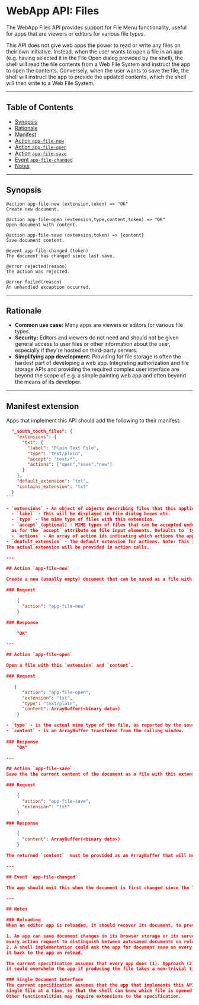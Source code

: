 # WebApp API: Files

The WebApp Files API provides support for File Menu functionality, useful for apps that are viewers or editors for various file types.

This API does not give web apps the power to read or write any files on their own initiative. Instead, when the user
wants to open a file in an app (e.g. having selected it in the File Open dialog provided by the shell), the shell will 
read the file contents from a Web File System and instruct the app to open the contents. Conversely, when the user wants
to save the file, the shell will instruct the app to provide the updated contents, which the shell will then write
to a Web File System.

---

## Table of Contents
+ [Synopsis](#Synopsis)
+ [Rationale](#rationale)
+ [Manifest](#manifest)
+ [Action `app-file-new`](#action-app-file-new)
+ [Action `app-file-open`](#action-app-file-open)
+ [Action `app-file-save`](#action-app-file-save)
+ [Event `app-file-changed`](#event-app-file-save)
+ [Notes](#notes)

---

## Synopsis

    @action app-file-new (extension,token) => "OK"
    Create new document.

    @action app-file-open (extension,type,content,token) => "OK"
    Open document with content.

    @action app-file-save (extension,token) => {content}
    Save document content.
    
    @event app-file-changed (token)
    The document has changed since last save.

    @error rejected(reason)
    The action was rejected.
    
    @error failed(reason)
    An unhandled exception occurred.

---

## Rationale
- __Common use case:__ Many apps are viewers or editors for various file types.
- __Security:__ Editors and viewers do not need and should not be given general access to user files or
other information about the user, especially if they're hosted on third-party servers.
- __Simplifying app development:__ Providing for file storage is often the hardest part of developing a web app.
Integrating authorization and file storage APIs and providing the required complex user interface are beyond the scope of
e.g. a simple painting web app and often beyond the means of its developer. 

---

## Manifest extension
Apps that implement this API should add the following to their manifest:

````json
  "_south_tooth_files": {
    "extensions": {
      "txt": {
        "label": "Plain Text File",
        "type": "text/plain",
        "accept": "text/*",
        "actions": ["open","save","new"]
      }
    },
    "default_extension": "txt",
    "contains_extension": "txt"
  }
```

- `extensions` - An object of objects describing files that this application can create/open and/or save, keyed by file extenstion.
  - `label` - This will be displayed in file dialog boxes etc.
  - `type` - The mime type of files with this extension.
  - `accept` (optional) - MIME types of files that can be accepted under this extension, in the same format 
  as for the `accept` attribute on file input elements. Defaults to `type`.
  - `actions` - An array of action ids indicating which actions the application can perform for this extension.
- `deafult_extension` - The default extension for actions. Note: This is only a hint for the shell. 
The actual extension will be provided in action calls.

---

## Action `app-file-new`

Create a new (usually empty) document that can be saved as a file with this `extension`.

### Request

    {
      "action": "app-file-new"
    }

### Response

    "OK"

---

## Action `app-file-open`

Open a file with this `extension` and `content`.

### Request

   {
      "action": "app-file-open",
      "extension": "txt",
      "type": "text/plain",
      "content": ArrayBuffer(<binary data>)
    }

- `type` - is the actual mime type of the file, as reported by the source file system.
- `content` - is an ArrayBuffer transfered from the calling window.
    
### Response
	"OK"

---

## Action `app-file-save`
Save the the current content of the document as a file with this extension.

### Request

    {
      "action": "app-file-save",
      "extension": "txt"
    }

### Response

    {
      "content": ArrayBuffer(<binary data>)
    }

The returned `content`  must be provided as an ArrayBuffer that will be transfered to the calling window. __Note:__ This means that the ArrayBuffer will no longer will available in the app's window.

---

## Event `app-file-changed`

The app should emit this when the document is first changed since the last succesful `save` action.

---

## Notes

### Reloading
When an editor app is reloaded, it should recover its document, to prevent loss of user changes. Strategies for this include:

1. An app can save document changes in its browser storage or its server and use session tokens which are passed with
every action request to distinguish between autosaved documents on reload.
2. A shell implementation could ask the app for document save on every change, and store it in a temporary buffer, and supply
it back to the app on reload.

The current specification assumes that every app does (1). Approach (2) can be forced by the shell on any compliant app, but
it could overwhelm the app if producing the file takes a non-trivial time, and should therefore be negotiated.

### Single Document Interface
The current specification assumes that the app that implements this API can view or edit a 
single file at a time, so that the shell can know which file is opened in the app's iframe.
Other functionalities may require extensions to the specification.




